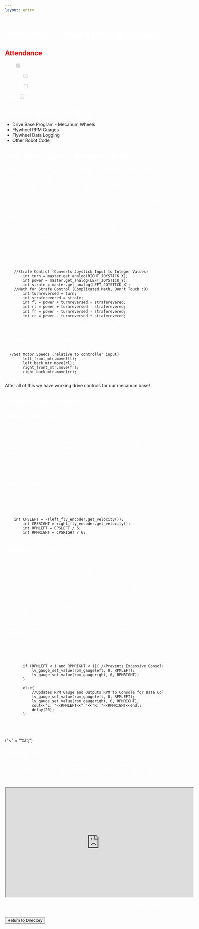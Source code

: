 ```yaml
---
layout: entry
---
```

<h1> <span style="color:white">10/27/2022 - Alex's Coding Journey</span> </h1>

<h2 class="attendance"> <span style="color:red"> Attendance</span> </h2>

<p> </p>

<label class="container" style="color:white">Alex
  <input type="checkbox" disabled checked="checked">
  <span class="checkmark"></span>
</label>

<label class="container" style="color:white">Malachi
  <input type="checkbox" disabled xchecked="xchecked">
  <span class="checkmark"></span>
</label>

<label class="container" style="color:white">Michael
  <input type="checkbox" disabled xchecked="xchecked">
  <span class="checkmark"></span>
</label>

<label class="container" style="color:white">Taven
  <input type="checkbox" disabled xchecked="xchecked">
  <span class="checkmark"></span>
</label>
<h2 style="color:white">Items Included in this Entry:</h2>
<ul>
  <li> Drive Base Program - Mecanum Wheels </li>
  <li> Flywheel RPM Guages </li>
  <li> Flywheel Data Logging </li>
  <li> Other Robot Code </li>
</ul>
<p style="color:white"> </p>
<h2 style="color:white">Drive Base Program - Mecanum Wheels:</h2>
<p style="color:white">While programming drive controls is usually a simple task within VexCode. Having Mecanum wheels on our robot requires manual writing of controls to enable straffing. For this, and many other reasons. Alex has decided to go with using PROS V5 to program our robot. This will allow for many more advanced programs (Like the RPM Guages Program Later in this entry). To enable strafing you have to utilize one more axis on the V5 Joystick. While a normal base (Either tank drive or split controls) only uses 2, usually one axis on the left and one on the right. We will be using 2 axis on the left thumbsick. Our control scheme will be shown in an image below. (Only Base Controls)</p>
<!-- Insert Image Of Control With Base Controls-->

<p style="color:white">Getting these controls to control the robot the way we need to is a bit challanging but can be done with a few math equations in our code. There are different patterns of addition and subtraction to get the values we want from the V5 controller. So we will set variables corresponding to it's thumbsick axis shown under //Strafe Control. Now that we have the raw controller values we need to bring it through these patterns of addition and subtraction. The code will be displayed below this in a code snipit.</p>
<pre>
  <code>
	//Strafe Control (Converts Joystick Input to Integer Values)
		int turn = master.get_analog(RIGHT_JOYSTICK_X);
		int power = master.get_analog(LEFT_JOYSTICK_Y);
		int strafe = master.get_analog(LEFT_JOYSTICK_X);
	//Math for Strafe Control (Complicated Math, Don't Touch :D)
		int turnreversed = turn;
		int straferevered = strafe;
		int fl = power + turnreversed + straferevered;
		int rl = power + turnreversed - straferevered;
		int fr = power - turnreversed - straferevered;
		int rr = power - turnreversed + straferevered;
  </code>
</pre>

<p style="color:white">Now that we have the final values fl, rl, fr, rr. All we have to do is tell the motors to spin according to these variables. (These variables have a maximum value of 127 according to v5 documentation) </p>

<pre>
  <code>
  //Set Motor Speeds (relative to controller input)
		left_front_mtr.move(fl);
		left_back_mtr.move(rl);
		right_front_mtr.move(fr);
		right_back_mtr.move(rr);
  </code>
</pre>

<p>After all of this we have working drive controls for our mecanum base!</p>

<h2 style="color:white">Flywheel Data Logging</h2>

<h3 style="color:white">Getting Usable Data</h3>

<p style="color:white">Now the second more complicated program for this robot is the FlyWheel. We decided that while going along with building a Dual Flywheel, we are going to Collect Data and Compare RPM Drops, Optimal RPM for shooting the disks, And optimal flywheel weight. Too much flywheel weight may cause the flywheels to be unstable or for the motors overheading. Also larger Flywheels will take longer to spin up to their max speed. To recieve any data we first need to install a rotational sensor onto our output shaft of the gear box.</p>
<!--Picture of Rotation Sensors-->

<p style="color:white">Now that we have some useable data the first thing we need to do is convert the output from the rotational sensors from centidegrees per second to rotations per minute. I have taken the output from the rotational sensor and set them to the variable CPSLEFT and CPSRIGHT. This value is then divided by 6 to recieve Rotations per minute. The Left rotational sensor is reversed because the flywheels are spinning in oposite directions and for this program we only want positive values. </p>

<pre>
  <code>
  	int CPSLEFT = -(left_fly_encoder.get_velocity());
		int CPSRIGHT = right_fly_encoder.get_velocity();
		int RPMLEFT = CPSLEFT / 6;
		int RPMRIGHT = CPSRIGHT / 6;
  </code>
</pre>

<h3 style="color:white">Outputting to Console</h3>

<p style="color:white">Next, we have to have a way to log time in order to get acriate data from our flywheels. We can't do much with just a bunch of numbers. Within PROS V5 library, there is the RTOS Facilities C++ API. This includes all of the special funtions for the backend of PROS. Included in this is a task named "millis". This will call back the time since PROS initualized(Robot Initualization) in milliseconds. we will take this and set it to the variable "time". But to get some more user friendly we will convert this to Seconds by dividing it by 1000. This creates our new variable "timesec</p>

<p style="color:white">The variables "RPMLEFT", "RPMRIGHT", and "timesec" are now useful data. This is what we will be logging. Unfortanetly there is no way of doing this wirelessly. We will be connecting my computer to the usb port on the V5 Brain. This will allow us to connect to the terminal serial connetion. Using the library known as "cout" we can print text to the terminal. To get repeated data we're going to put this in a loop. Now all we have to do is add our variables and we have the code displayed below</p>

<pre>
    <code>
        <xmp>
		if (RPMLEFT < 1 and RPMRIGHT < 1){ //Prevents Excessive Console Spam
			lv_gauge_set_value(rpm_gaugeleft, 0, RPMLEFT);
			lv_gauge_set_value(rpm_gaugeright, 0, RPMRIGHT);
		}

		else{
			//Updates RPM Gauge and Outputs RPM to Console for Data Collection
			lv_gauge_set_value(rpm_gaugeleft, 0, RPMLEFT);
			lv_gauge_set_value(rpm_gaugeright, 0, RPMRIGHT);
			cout<<"L: "<<RPMLEFT<<" "<<"R: "<<RPMRIGHT<<endl;
			delay(20);
		}
      </xmp>
    </code>
</pre>
<p style="color:light_grey">("<" = "%lt;")</p>

<h3 style="color:white"> Graphing Data </h3>

<p style="color:white"> Now that we have the data outputted to the console. We can copy this data from the console to a Google Spreadsheet and make a graph so we can visably view our flywheel RPMs. My first version of this program didn't include time so our graphs weren't originally useful data as show below</p>

<iframe height=350 width=600 src="https://docs.google.com/spreadsheets/d/e/2PACX-1vRHvRfvIdquzJc13nAkHCT4FqnZLBWZsbdxunw2MzS-hJIuFX47sjtKB1cvZJQ__2FXLR82xbY1EIQw/pubchart?oid=129941958&amp;format=interactive"></iframe>

<p style="color:white"> After that we added time data. And now we have a complete useable graph. More Graphs wll be show in the Flywheel Breakdown Entry.</p>


<!-- Place This Redirect Button Underneath all other text and images on page-->
<a href="https://robotics.oavr.net/Directory">
<button class="return" type="button">Return to Directory</button>
</a>